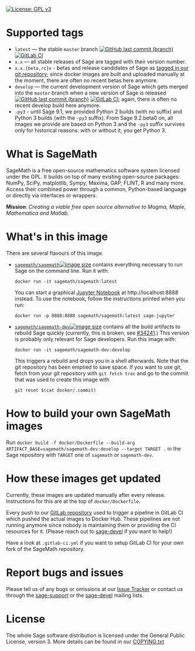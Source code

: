[![License: GPL v3](https://img.shields.io/badge/License-GPL%20v3-blue.svg)](https://github.com/sagemath/sage/COPYING.txt)

# Supported tags

* `latest` — the stable `master` branch [![GitHub last commit (branch)](https://img.shields.io/github/last-commit/sagemath/sage/master.svg)](https://github.com/sagemath/sage/commits/master) [![GitLab CI](https://gitlab.com/sagemath/sage/badges/master/pipeline.svg)](https://gitlab.com/sagemath/sage/commits/master)
* `x.x` — all stable releases of Sage are tagged with their version number.
* `x.x.{beta,rc}x` - betas and release candidates of Sage as [tagged in our git repository](https://github.com/sagemath/sage/tags); since docker images are built and uploaded manually at the moment, there are often no recent betas here anymore.
* `develop` — the current development version of Sage which gets merged into the `master` branch when a new version of Sage is released [![GitHub last commit (branch)](https://img.shields.io/github/last-commit/sagemath/sage/develop.svg)](https://github.com/sagemath/sage/commits/develop) [![GitLab CI](https://gitlab.com/sagemath/sage/badges/develop/pipeline.svg)](https://gitlab.com/sagemath/sage/commits/develop); again, there is often no recent develop build here anymore.
* `-py3` - until Sage 9.1, we provided Python 2 builds (with no suffix) and Python 3 builds (with the `-py3` suffix). From Sage 9.2.beta0 on, all images we provide are based on Python 3 and the `-py3` suffix survives only for historical reasons: with or without it, you get Python 3.

# What is SageMath

SageMath is a free open-source mathematics software system licensed under the GPL. It builds on top of many existing open-source packages: NumPy, SciPy, matplotlib, Sympy, Maxima, GAP, FLINT, R and many more. Access their combined power through a common, Python-based language or directly via interfaces or wrappers. 

**Mission**: *Creating a viable free open source alternative to Magma, Maple, Mathematica and Matlab.*

# What's in this image

There are several flavours of this image.

* [`sagemath/sagemath`![image size](https://img.shields.io/microbadger/image-size/sagemath/sagemath/latest.svg)](https://hub.docker.com/r/sagemath/sagemath) contains everything necessary to run Sage on the command line. Run it with:
    ```
    docker run -it sagemath/sagemath:latest
    ```
    You can start a graphical [Jupyter Notebook](https://jupyter.org) at http://localhost:8888 instead. To use the notebook, follow the instructions printed when you run:
    ```
    docker run -p 8888:8888 sagemath/sagemath:latest sage-jupyter
    ```
* [`sagemath/sagemath-dev`![image size](https://img.shields.io/microbadger/image-size/sagemath/sagemath-dev.svg)](https://hub.docker.com/r/sagemath/sagemath-dev) contains all the build artifacts to rebuild Sage quickly (currently, this is broken, see [#34241](https://github.com/sagemath/sage/issues/34241).) This version is probably only relevant for Sage developers. Run this image with:
    ```
    docker run -it sagemath/sagemath-dev:develop
    ```
    This triggers a rebuild and drops you in a shell afterwards. Note that the git repository has been emptied to save space. If you want to use git, fetch from your git repository with `git fetch trac` and go to the commit that was used to create this image with
    ```
    git reset $(cat docker/.commit)
    ```

# How to build your own SageMath images

Run `docker build -f docker/Dockerfile --build-arg ARTIFACT_BASE=sagemath/sagemath-dev:develop --target TARGET .` in the Sage repository with `TARGET` one of `sagemath` or `sagemath-dev`.

# How these images get updated

Currently, these images are updated manually after every release. Instructions for this are at the top of `docker/Dockerfile`.

Every push to our [GitLab repository](https://gitlab.com/sagemath/sage) used to trigger a pipeline in GitLab CI which pushed the actual images to Docker Hub. These pipelines are not running anymore since nobody is maintaining them or providing the CI resources for it. (Please reach out to [sage-devel](https://groups.google.com/forum/#!forum/sage-devel) if you want to help!)

Have a look at `.gitlab-ci.yml` if you want to setup GitLab CI for your own fork of the SageMath repository.

# Report bugs and issues

Please tell us of any bugs or omissions at our [Issue Tracker](https://github.com/sagemath/sage/issues) or contact us through the [sage-support](https://groups.google.com/forum/#!forum/sage-support) or the [sage-devel](https://groups.google.com/forum/#!forum/sage-devel) mailing lists.

# License

The whole Sage software distribution is licensed under the General Public License, version 3. More details can be found in our [COPYING.txt](https://github.com/sagemath/sage/blob/master/COPYING.txt)

[//]: # (Please don't break long lines in this files as dockerhub then gets the formatting of this file wrong.)

